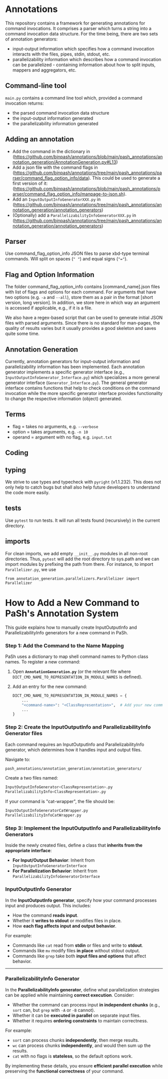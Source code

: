 # Annotations

This repository contains a framework for generating annotations for command invocations.
It comprises a parser which turns a string into a command invocation data structure.
For the time being, there are two sets of annotation generators:
- input-output information which specifies how a command invocation interacts with the files, pipes, stdin, stdout, etc.
- parallelizability information which describes how a command invocation can be parallelized - containing information about how to split inputs, mappers and aggregators, etc.

## Command-line tool
`main.py` contains a command line tool which, provided a command invocation returns:
- the parsed command invocation data structure
- the input-output information generated
- the parallelizability information generated

## Adding an annotation

- Add the command in the dictionary in (https://github.com/binpash/annotations/blob/main/pash_annotations/annotation_generation/AnnotationGeneration.py#L13)
- Add a json file with the command flags in (https://github.com/binpash/annotations/tree/main/pash_annotations/parser/command_flag_option_info/data). This could be used to generate a first version of it: (https://github.com/binpash/annotations/blob/main/pash_annotations/parser/command_flag_option_info/manpage-to-json.sh).
- Add an `InputOutputInfoGeneratorXXX.py` in (https://github.com/binpash/annotations/tree/main/pash_annotations/annotation_generation/annotation_generators)
- (Optionally) add a `ParallelizabilityInfoGeneratorXXX.py` in (https://github.com/binpash/annotations/tree/main/pash_annotations/annotation_generation/annotation_generators)

## Parser
Use command_flag_option_info JSON files to parse xbd-type terminal commands.
Will split on spaces (`" "`) and equal signs (`"="`).

## Flag and Option Information
The folder command_flag_option_info contains [command_name].json files with list of flags and options for each command. 
For arguments that have two options (e.g. `-a` and `--all`), store them as a pair in the format [short version, long version].
In addition, we store here in which way an argument is accessed if applicable, e.g., if it is a file.

We also have a regex-based script that can be used to generate initial JSON files with parsed arguments.
Since there is no standard for man-pages, the quality of results varies but it usually provides a good skeleton and saves quite some time.

## Annotation Generation
Currently, annotation generators for input-output information and parallelizability information has been implemented.
Each annotation generator implements a specific generator interface (e.g., `InputOutputInfoGenerator_Interface.py`) which specializes a more general generator interface (`Generator_Interface.py`).
The general generator interface contains functions that help to check conditions on the command invocation while 
the more specific generator interface provides functionality to change the respective information (object) generated.

## Terms
- flag = takes no arguments, e.g. `--verbose`
- option = takes arguments, e.g. `-n 10`
- operand = argument with no flag, e.g. `input.txt`

## Coding

## typing 
We strive to use types and typecheck with `pyright` (v1.1.232).
This does not only help to catch bugs but shall also help future developers to understand the code more easily.

## tests
Use `pytest` to run tests. 
It will run all tests found (recursively) in the current directory.

## imports
For clean imports, we add empty `__init__.py` modules in all non-root directories.
Thus, `pytest` will add the root directory to sys.path and 
we can import modules by prefixing the path from there.
For instance, to import `Parallelizer.py`, we use 
```
from annotation_generation.parallelizers.Parallelizer import Parallelizer
```

# How to Add a New Command to PaSh's Annotation System

This guide explains how to manually create InputOutputInfo and ParallelizabilityInfo generators for a new command in PaSh.


### **Step 1: Add the Command to the Name Mapping**

PaSh uses a dictionary to map shell command names to Python class names. To register a new command:

1. Open **`AnnotationGeneration.py`** (or the relevant file where `DICT_CMD_NAME_TO_REPRESENTATION_IN_MODULE_NAMES` is defined).
2. Add an entry for the new command:

   ```python
   DICT_CMD_NAME_TO_REPRESENTATION_IN_MODULE_NAMES = {
       ...
       "<command-name>": "<ClassRepresentation>",  # Add your new command here
       ...
   }
### **Step 2: Create the InputOutputInfo and ParallelizabilityInfo Generator files**

Each command requires an InputOutputInfo and ParallelizabilityInfo generator, which determines how it handles input and output files.

Navigate to:

```sh
pash_annotations/annotation_generation/annotation_generators/
```

Create a two files named:

 ```sh
InputOutputInfoGenerator<ClassRepresentation>.py
ParallelizabilityInfo<ClassRepresentation>.py
```

If your command is "cat-wrapper", the file should be:

```sh
InputOutputInfoGeneratorCatWrapper.py
ParallelizabilityInfoCatWrapper.py
```


### **Step 3: Implement the InputOutputInfo and ParallelizabilityInfo Generators**

Inside the newly created files, define a class that **inherits from the appropriate interface**:

- **For Input/Output Behavior**: Inherit from `InputOutputInfoGeneratorInterface`
- **For Parallelization Behavior**: Inherit from `ParallelizabilityInfoGeneratorInterface`

### **InputOutputInfo Generator**
In the **InputOutputInfo generator**, specify how your command processes input and produces output. This includes:
- How the command **reads input**.
- Whether it **writes to stdout** or modifies files in place.
- How **each flag affects input and output behavior**.

For example:
- Commands like `cat` read from **stdin** or files and write to **stdout**.
- Commands like `mv` modify files **in place** without stdout output.
- Commands like `grep` take both **input files and options** that affect behavior.

---

### **ParallelizabilityInfo Generator**
In the **ParallelizabilityInfo generator**, define what parallelization strategies can be applied while maintaining **correct execution**. Consider:
- Whether the command can process input **in independent chunks** (e.g., `sort` can, but `grep` with `-A` or `-B` cannot).
- Whether it can be **executed in parallel** on separate input files.
- Whether it requires **ordering constraints** to maintain correctness.

For example:
- `sort` can process chunks **independently**, then merge results.
- `wc` can process chunks **independently**, and would then sum up the results.
- `cat` with no flags is **stateless**, so the default options work.

By implementing these details, you ensure **efficient parallel execution** while preserving the **functional correctness** of your command.




